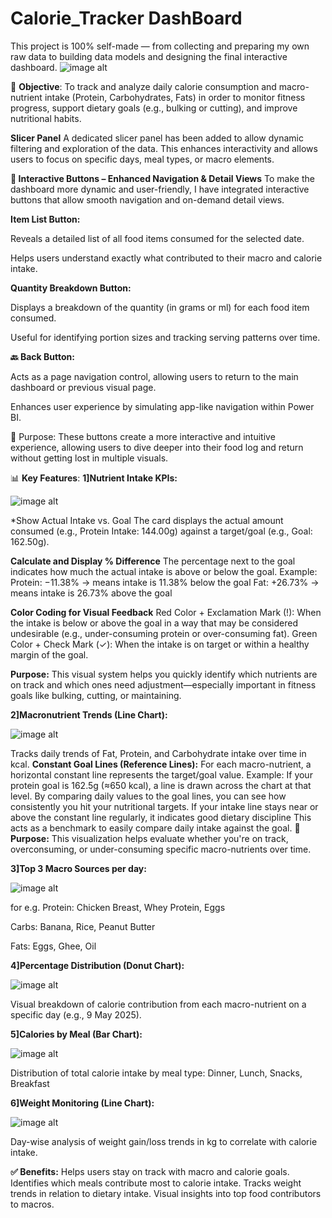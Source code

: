 # Calorie_Tracker DashBoard
This project is 100% self-made — from collecting and preparing  my own raw data to building data models and designing the final interactive dashboard.
![image alt](https://github.com/Vijay-Dhok/Calorie_Tracker/blob/8d93227c65d53e55548e275139d12ce304419bf9/DashBoard%20.png)

🎯 **Objective**:
To track and analyze daily calorie consumption and macro-nutrient intake (Protein, Carbohydrates, Fats) in order to monitor fitness progress, support dietary goals (e.g., bulking or cutting), and improve nutritional habits.

**Slicer Panel**
A dedicated slicer panel has been added to allow dynamic filtering and exploration of the data. This enhances interactivity and allows users to focus on specific days, meal types, or macro elements.

**🔘 Interactive Buttons – Enhanced Navigation & Detail Views**
To make the dashboard more dynamic and user-friendly, I have integrated interactive buttons that allow smooth navigation and on-demand detail views.

**Item List Button:**

Reveals a detailed list of all food items consumed for the selected date.

Helps users understand exactly what contributed to their macro and calorie intake.

**Quantity Breakdown Button:**

Displays a breakdown of the quantity (in grams or ml) for each food item consumed.

Useful for identifying portion sizes and tracking serving patterns over time.

**🔙 Back Button:**

Acts as a page navigation control, allowing users to return to the main dashboard or previous visual page.

Enhances user experience by simulating app-like navigation within Power BI.

🧠 Purpose:
These buttons create a more interactive and intuitive experience, allowing users to dive deeper into their food log and return without getting lost in multiple visuals.


📊 **Key Features**:
**1]Nutrient Intake KPIs:**


![image alt](https://github.com/Vijay-Dhok/Calorie_Tracker/blob/f0481a21ddea240ff64cc8dd4127161f108390c7/kpi.png)


*Show Actual Intake vs. Goal
The card displays the actual amount consumed (e.g., Protein Intake: 144.00g) against a target/goal (e.g., Goal: 162.50g).

**Calculate and Display % Difference**
The percentage next to the goal indicates how much the actual intake is above or below the goal.
Example:
Protein: −11.38% → means intake is 11.38% below the goal
Fat: +26.73% → means intake is 26.73% above the goal

**Color Coding for Visual Feedback**
Red Color + Exclamation Mark (!): When the intake is below or above the goal in a way that may be considered undesirable (e.g., under-consuming protein or over-consuming fat).
Green Color + Check Mark (✓): When the intake is on target or within a healthy margin of the goal.

**Purpose:**
This visual system helps you quickly identify which nutrients are on track and which ones need adjustment—especially important in fitness goals like bulking, cutting, or maintaining.

**2]Macronutrient Trends (Line Chart):**



![image alt](https://github.com/Vijay-Dhok/Calorie_Tracker/blob/f0481a21ddea240ff64cc8dd4127161f108390c7/Carb%20protein%20fat%20intake%20in%20kcal.png)




Tracks daily trends of Fat, Protein, and Carbohydrate intake over time in kcal.
**Constant Goal Lines (Reference Lines):**
For each macro-nutrient, a horizontal constant line represents the target/goal value.
Example: If your protein goal is 162.5g (≈650 kcal), a line is drawn across the chart at that level.
By comparing daily values to the goal lines, you can see how consistently you hit your nutritional targets.
If your intake line stays near or above the constant line regularly, it indicates good dietary discipline
This acts as a benchmark to easily compare daily intake against the goal.
**🎯 Purpose:**
This visualization helps evaluate whether you're on track, overconsuming, or under-consuming specific macro-nutrients over time.

**3]Top 3 Macro Sources per day:**



![image alt](https://github.com/Vijay-Dhok/Calorie_Tracker/blob/f0481a21ddea240ff64cc8dd4127161f108390c7/Tables.png)



for e.g.
Protein: Chicken Breast, Whey Protein, Eggs

Carbs: Banana, Rice, Peanut Butter

Fats: Eggs, Ghee, Oil

**4]Percentage Distribution (Donut Chart):**




![image alt](https://github.com/Vijay-Dhok/Calorie_Tracker/blob/f0481a21ddea240ff64cc8dd4127161f108390c7/Percentage%20distribution%20of%20calories%20by%20day.png)





Visual breakdown of calorie contribution from each macro-nutrient on a specific day (e.g., 9 May 2025).

**5]Calories by Meal (Bar Chart):**









![image alt](https://github.com/Vijay-Dhok/Calorie_Tracker/blob/f0481a21ddea240ff64cc8dd4127161f108390c7/Distribution%20of%20calories%20by%20meal.png)

Distribution of total calorie intake by meal type: Dinner, Lunch, Snacks, Breakfast

**6]Weight Monitoring (Line Chart):**









![image alt](https://github.com/Vijay-Dhok/Calorie_Tracker/blob/f0481a21ddea240ff64cc8dd4127161f108390c7/weight%20increase.png)

Day-wise analysis of weight gain/loss trends in kg to correlate with calorie intake.

**✅ Benefits:**
Helps users stay on track with macro and calorie goals.
Identifies which meals contribute most to calorie intake.
Tracks weight trends in relation to dietary intake.
Visual insights into top food contributors to macros.








